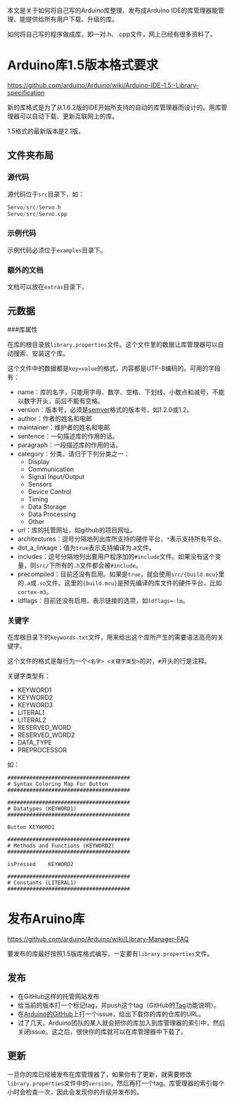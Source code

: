 本文是关于如何将自己写的Arduino库整理、发布成Arduino IDE的库管理器能管理、能提供给所有用户下载、升级的库。

如何将自己写的程序做成库，即一对.h、.cpp文件，网上已经有很多资料了。

# Arduino库1.5版本格式要求

https://github.com/arduino/Arduino/wiki/Arduino-IDE-1.5:-Library-specification

新的库格式是为了从1.6.2版的IDE开始所支持的自动的库管理器而设计的。用库管理器可以自动下载、更新互联网上的库。

1.5格式的最新版本是2.1版。

## 文件夹布局

### 源代码

源代码位于`src`目录下，如：

```C++
Servo/src/Servo.h
Servo/src/Servo.cpp
```

### 示例代码

示例代码必须位于`examples`目录下。

### 额外的文档

文档可以放在`extras`目录下。

## 元数据

###库属性

在库的根目录放`library.properties`文件。这个文件里的数据让库管理器可以自动搜索、安装这个库。

这个文件中的数据都是`key=value`的格式，内容都是UTF-8编码的。可用的字段有：

* name：库的名字，只能用字母、数字、空格、下划线、小数点和减号，不能以数字开头，前后不能有空格。
* version：版本号，必须是[semver](https://semver.org)格式的版本号，如1.2.0或1.2。
* author：作者的姓名和电邮
* maintainer：维护者的姓名和电邮
* sentence：一句描述库的作用的话。
* paragraph：一段描述库的作用的话。
* category：分类。请归于下列分类之一：
  * Display
  * Communication
  * Signal Input/Output
  * Sensors
  * Device Control
  * Timing
  * Data Storage
  * Data Processing
  * Other
* url：库的托管网址，如github的项目网址。
* architectures：逗号分隔地列出库所支持的硬件平台，`*`表示支持所有平台。
* dot_a_linkage：值为`true`表示支持编译为.a文件。
* includes：逗号分隔地列出要用户程序加的`#include`文件。如果没有这个变量，则`src/`下所有的`.h`文件都会被`#include`。
* precompiled：目前还没有启用。如果是`true`，就会使用`src/{build.mcu}`里的`.a`或`.so`文件。这里的`{build.mcu}`是预先编译的库文件的硬件平台，比如`cortex-m3`。
* ldflags：目前还没有启用。表示链接的选项，如`ldflags=-lm`。

### 关键字

在库根目录下的`keywords.txt`文件，用来给出这个库所产生的需要语法高亮的关键字。

这个文件的格式是每行为一个`<名字> <关键字类型>`的对，`#`开头的行是注释。

关键字类型有：

- KEYWORD1
- KEYWORD2
- KEYWORD3
- LITERAL1
- LITERAL2
- RESERVED_WORD
- RESERVED_WORD2
- DATA_TYPE
- PREPROCESSOR

如：

```
#######################################
# Syntax Coloring Map For Button
#######################################
 
#######################################
# Datatypes (KEYWORD1)
#######################################
 
Button KEYWORD1
 
#######################################
# Methods and Functions (KEYWORD2)
#######################################
 
isPressed    KEYWORD2
 
#######################################
# Constants (LITERAL1)
#######################################
```



# 发布Aruino库

https://github.com/arduino/Arduino/wiki/Library-Manager-FAQ

要发布的库最好按照1.5版库格式编写，一定要有`library.properties`文件。

## 发布

* 在GitHub这样的托管网站发布
* 给当前的版本打一个标记tag，并push这个tag（GitHub的[Tag](https://git-scm.com/book/en/v2/Git-Basics-Tagging)功能说明）。
* 在[Arduino的GitHub](https://github.com/arduino/Arduino/issues)上打一个issue，给出下载你的库的仓库的URL。
* 过了几天，Arduino团队的某人就会把你的库加入到库管理器的索引中，然后关闭issue。这之后，很快你的库就可以在库管理器中下载了。

## 更新

一旦你的库已经被发布在库管理器了，如果你有了更新，就需要修改`library.properties`文件中的`version`，然后再打一个tag。库管理器的索引每个小时会检查一次，因此会发现你的升级并发布的。






